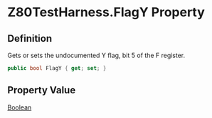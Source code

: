# Z80TestHarness.FlagY Property
## Definition

Gets or sets the undocumented Y flag, bit 5 of the F register.

```c#
public bool FlagY { get; set; }
```

## Property Value

[Boolean](https://learn.microsoft.com/en-gb/dotnet/api/System.Boolean)
